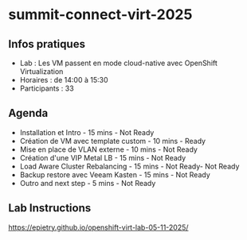 # summit-connect-virt-2025

## Infos pratiques
- Lab : Les VM passent en mode cloud-native avec OpenShift Virtualization
- Horaires : de 14:00 à 15:30
- Participants : 33

## Agenda
- Installation et Intro - 15 mins - Not Ready
- Création de VM avec template custom - 10 mins - Ready
- Mise en place de VLAN externe - 10 mins - Not Ready
- Création d'une VIP Metal LB - 15 mins - Not Ready
- Load Aware Cluster Rebalancing - 15 mins - Not Ready- Not Ready
- Backup restore avec Veeam Kasten - 15 mins - Not Ready
- Outro and next step - 5 mins - Not Ready

## Lab Instructions
https://epietry.github.io/openshift-virt-lab-05-11-2025/
